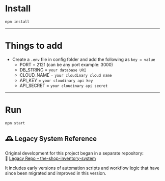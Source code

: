 # Install

`npm install`

---

# Things to add

- Create a `.env` file in config folder and add the following as `key = value`
  - PORT = 2121 (can be any port example: 3000)
  - DB_STRING = `your database URI`
  - CLOUD_NAME = `your cloudinary cloud name`
  - API_KEY = `your cloudinary api key`
  - API_SECRET = `your cloudinary api secret`

---

# Run

`npm start`


## 🕰️ Legacy System Reference

Original development for this project began in a separate repository:  
🔗 [Legacy Repo – the-shop-inventory-system](https://github.com/ikeyike/the-shop-inventory-system)

It includes early versions of automation scripts and workflow logic that have since been migrated and improved in this version.
